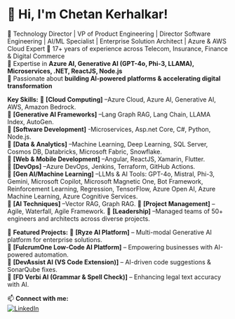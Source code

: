 # 👋 Hi, I'm Chetan Kerhalkar!

🚀 Technology Director | VP of Product Engineering | Director Software Engineering  | AI/ML Specialist | Enterprise Solution Architect | Azure & AWS Cloud Expert 
🔹 17+ years of experience across Telecom, Insurance, Finance & Digital Commerce  
🔹 Expertise in **Azure AI, Generative AI (GPT-4o, Phi-3, LLAMA), Microservices, .NET, ReactJS, Node.js**  
🔹 Passionate about **building AI-powered platforms & accelerating digital transformation**  

**Key Skills:**
🔹 **[Cloud Computing]** –Azure Cloud, Azure AI, Generative AI, AWS, Amazon Bedrock.  
🔹 **[Generative AI Frameworks]** –Lang Graph RAG, Lang Chain, LLAMA Index, AutoGen.  
🔹 **[Software Development]** -Microservices, Asp.net Core, C#, Python, Node.js.  
🔹 **[Data & Analytics]** –Machine Learning, Deep Learning, SQL Server, Cosmos DB, Databricks, Microsoft Fabric, Snowflake.  
🔹 **[Web & Mobile Development]** –Angular, ReactJS, Xamarin, Flutter.  
🔹 **[DevOps]** –Azure DevOps, Jenkins, Terraform, GitHub Actions.  
🔹 **[Gen AI/Machine Learning]** –LLMs & AI Tools: GPT-4o, Mistral, Phi-3, Gemini, Microsoft Copilot, Microsoft Magnetic One, Bot Framework, Reinforcement Learning, Regression, TensorFlow, Azure Open AI, Azure Machine Learning, Azure Cognitive   Services.  
🔹 **[AI Techniques]** –Vector RAG, Graph RAG.
🔹 **[Project Management]** –Agile, Waterfall, Agile Framework.
🔹 **[Leadership]** –Managed teams of 50+ engineers and architects across diverse projects.

📌 **Featured Projects:**
🔹 **[Ryze AI Platform]** – Multi-modal Generative AI platform for enterprise solutions.  
🔹 **[FulcrumOne Low-Code AI Platform]** – Empowering businesses with AI-powered automation.  
🔹 **[DevAssist AI (VS Code Extension)]** – AI-driven code suggestions & SonarQube fixes.  
🔹 **[FD Verbi AI (Grammar & Spell Check)]** – Enhancing legal text accuracy with AI.  

📫 **Connect with me:**  
[![LinkedIn](https://img.shields.io/badge/LinkedIn-Profile-blue)](https://www.linkedin.com/in/chetan-kerhalkar-9a5a6856/)  

